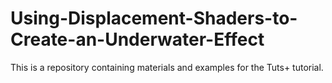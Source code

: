 # Using-Displacement-Shaders-to-Create-an-Underwater-Effect
This is a repository containing materials and examples for the Tuts+ tutorial.
